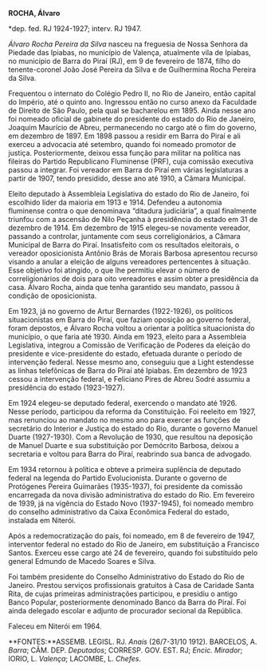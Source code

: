 **ROCHA, Álvaro**

\*dep. fed. RJ 1924-1927; interv. RJ 1947.

*Álvaro Rocha Pereira da Silva* nasceu na freguesia de Nossa Senhora da
Piedade das Ipiabas, no município de Valença, atualmente vila de
Ipiabas, no município de Barra do Piraí (RJ), em 9 de fevereiro de 1874,
filho do tenente-coronel João José Pereira da Silva e de Guilhermina
Rocha Pereira da Silva.

Frequentou o internato do Colégio Pedro II, no Rio de Janeiro, então
capital do Império, até o quinto ano. Ingressou então no curso anexo da
Faculdade de Direito de São Paulo, pela qual se bacharelou em 1895.
Ainda nesse ano foi nomeado oficial de gabinete do presidente do estado
do Rio de Janeiro, Joaquim Maurício de Abreu, permanecendo no cargo até
o fim do governo, em dezembro de 1897. Em 1898 passou a residir em Barra
do Piraí e ali exerceu a advocacia até setembro, quando foi nomeado
promotor de justiça. Posteriormente, deixou essa função para militar na
política nas fileiras do Partido Republicano Fluminense (PRF), cuja
comissão executiva passou a integrar. Foi vereador em Barra do Piraí em
várias legislaturas a partir de 1907, tendo presidido, desse ano até
1910, a Câmara Municipal.

Eleito deputado à Assembleia Legislativa do estado do Rio de Janeiro,
foi escolhido líder da maioria em 1913 e 1914. Defendeu a autonomia
fluminense contra o que denominava “ditadura judiciária”, a qual
finalmente triunfou com a ascensão de Nilo Peçanha à presidência do
estado em 31 de dezembro de 1914. Em dezembro de 1915 elegeu-se
novamente vereador, passando a controlar, juntamente com seus
correligionários, a Câmara Municipal de Barra do Piraí. Insatisfeito com
os resultados eleitorais, o vereador oposicionista Antônio Brás de
Morais Barbosa apresentou recurso visando a anular a eleição de alguns
vereadores pertencentes à situação. Esse objetivo foi atingido, o que
lhe permitiu elevar o número de correligionários de dois para oito
vereadores e assim obter a presidência da casa. Álvaro Rocha, ainda que
tenha garantido seu mandato, passou à condição de oposicionista.

Em 1923, já no governo de Artur Bernardes (1922-1926), os políticos
situacionistas em Barra do Piraí, que faziam oposição ao governo
federal, foram depostos, e Álvaro Rocha voltou a orientar a política
situacionista do município, o que faria até 1930. Ainda em 1923, eleito
para a Assembleia Legislativa, integrou a Comissão de Verificação de
Poderes da eleição do presidente e vice-presidente do estado, efetuada
durante o período de intervenção federal. Nesse mesmo ano, conseguiu que
a Light estendesse as linhas telefônicas de Barra do Piraí até Ipiabas.
Em dezembro de 1923 cessou a intervenção federal, e Feliciano Pires de
Abreu Sodré assumiu a presidência do estado (1923-1927).

Em 1924 elegeu-se deputado federal, exercendo o mandato até 1926. Nesse
período, participou da reforma da Constituição. Foi reeleito em 1927,
mas renunciou ao mandato no mesmo ano para exercer as funções de
secretário do Interior e Justiça do estado do Rio, durante o governo
Manuel Duarte (1927-1930). Com a Revolução de 1930, que resultou na
deposição de Manuel Duarte e sua substituição por Demócrito Barbosa,
deixou a secretaria e voltou para Barra do Piraí, reabrindo sua banca de
advogado.

Em 1934 retornou à política e obteve a primeira suplência de deputado
federal na legenda do Partido Evolucionista. Durante o governo de
Protógenes Pereira Guimarães (1935-1937), foi presidente da comissão
encarregada da nova divisão administrativa do estado do Rio. Em
fevereiro de 1939, já na vigência do Estado Novo (1937-1945), foi
nomeado membro do conselho administrativo da Caixa Econômica Federal do
estado, instalada em Niterói.

Após a redemocratização do país, foi nomeado, em 8 de fevereiro de 1947,
interventor federal no estado do Rio de Janeiro, em substituição a
Francisco Santos. Exerceu esse cargo até 24 de fevereiro, quando foi
substituído pelo general Edmundo de Macedo Soares e Silva.

Foi também presidente do Conselho Administrativo do Estado do Rio de
Janeiro. Prestou serviços profissionais gratuitos à Casa de Caridade
Santa Rita, de cujas primeiras administrações participou, e presidiu o
antigo Banco Popular, posteriormente denominado Banco da Barra do Piraí.
Foi ainda delegado escolar e adjunto de procurador secional da
República.

Faleceu em Niterói em 1964.

**FONTES:**ASSEMB. LEGISL. RJ. *Anais* (26/7-31/10 1912). BARCELOS, A.
*Barra*; CÂM. DEP. *Deputados*; CORRESP. GOV. EST. RJ; *Encic. Mirador*;
IORIO, L. *Valença*; LACOMBE, L. *Chefes*.
